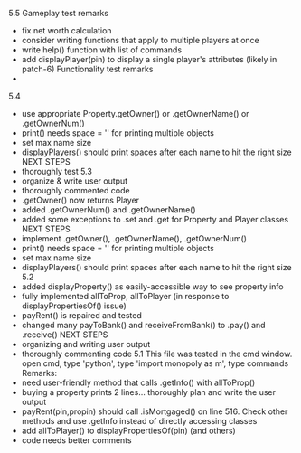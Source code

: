 5.5
Gameplay test remarks
- fix net worth calculation
- consider writing functions that apply to multiple players at once
- write help() function with list of commands
- add displayPlayer(pin) to display a single player's attributes
  (likely in patch-6)
Functionality test remarks
- 
5.4
- use appropriate Property.getOwner() or .getOwnerName() or .getOwnerNum()
- print() needs space = '' for printing multiple objects
- set max name size
- displayPlayers() should print spaces after each name to hit the right size
NEXT STEPS
- thoroughly test
5.3
- organize & write user output
- thoroughly commented code
- .getOwner() now returns Player
- added .getOwnerNum() and .getOwnerName()
- added some exceptions to .set and .get for Property and Player classes
NEXT STEPS
- implement .getOwner(), .getOwnerName(), .getOwnerNum()
- print() needs space = '' for printing multiple objects
- set max name size
- displayPlayers() should print spaces after each name to hit the right size
5.2
- added displayProperty() as easily-accessible way to see property info
- fully implemented allToProp, allToPlayer (in response to displayPropertiesOf() issue)
- payRent() is repaired and tested
- changed many payToBank() and receiveFromBank() to .pay() and .receive()
NEXT STEPS
- organizing and writing user output
- thoroughly commenting code
5.1
This file was tested in the cmd window.
open cmd, type 'python', type 'import monopoly as m', type commands
Remarks:
- need user-friendly method that calls .getInfo() with allToProp()
- buying a property prints 2 lines... thoroughly plan and write the user output
- payRent(pin,propin) should call .isMortgaged() on line 516. Check other methods and use .getInfo instead of directly accessing classes
- add allToPlayer() to displayPropertiesOf(pin) (and others)
- code needs better comments
